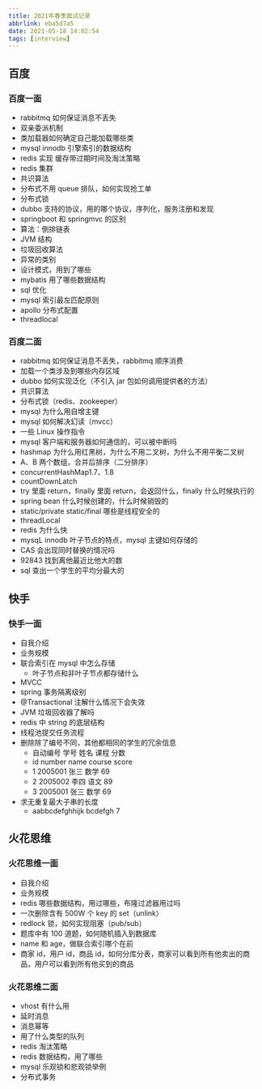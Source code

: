 ```yaml
---
title: 2021年春季面试记录
abbrlink: eba5d7a5
date: 2021-05-18 14:02:54
tags: [interview]
---
```


## 百度

### 百度一面

- rabbitmq 如何保证消息不丢失
- 双亲委派机制
- 类加载器如何确定自己能加载哪些类
- mysql innodb 引擎索引的数据结构
- redis 实现 缓存带过期时间及淘汰策略
- redis 集群
- 共识算法
- 分布式不用 queue 排队，如何实现抢工单
- 分布式锁
- dubbo 支持的协议，用的哪个协议，序列化，服务注册和发现
- springboot 和 springmvc 的区别
- 算法：倒排链表
- JVM 结构
- 垃圾回收算法
- 异常的类别
- 设计模式，用到了哪些
- mybatis 用了哪些数据结构
- sql 优化
- mysql 索引最左匹配原则
- apollo 分布式配置
- threadlocal

### 百度二面

- rabbitmq 如何保证消息不丢失，rabbitmq 顺序消费
- 加载一个类涉及到哪些内存区域
- dubbo 如何实现泛化（不引入 jar 包如何调用提供者的方法）
- 共识算法
- 分布式锁（redis、zookeeper）
- mysql 为什么用自增主键
- mysql 如何解决幻读（mvcc）
- 一些 Linux 操作指令
- mysql 客户端和服务器如何通信的，可以被中断吗
- hashmap 为什么用红黑树，为什么不用二叉树，为什么不用平衡二叉树
- A、B 两个数组，合并后排序（二分排序）
- concurrentHashMap1.7、1.8
- countDownLatch
- try 里面 return，finally 里面 return，会返回什么，finally 什么时候执行的
- spring bean 什么时候创建的，什么时候销毁的
- static/private static/final 哪些是线程安全的
- threadLocal
- redis 为什么快
- mysqL innodb 叶子节点的特点，mysql 主键如何存储的
- CAS 会出现同时替换的情况吗
- 92843 找到离他最近比他大的数
- sql 查出一个学生的平均分最大的

## 快手

### 快手一面

- 自我介绍
- 业务规模
- 联合索引在 mysql 中怎么存储
  - 叶子节点和非叶子节点都存储什么
- MVCC
- spring 事务隔离级别
- @Transactional 注解什么情况下会失效
- JVM 垃圾回收器了解吗
- redis 中 string 的底层结构
- 线程池提交任务流程
- 删除除了编号不同，其他都相同的学生的冗余信息
  - 自动编号 学号 姓名 课程 分数
  - id number name course score
  - 1 2005001 张三 数学 69
  - 2 2005002 李四 语文 89
  - 3 2005001 张三 数学 69
- 求无重复最大子串的长度
  - aabbcdefghhijk bcdefgh 7

## 火花思维

### 火花思维一面

- 自我介绍
- 业务规模
- redis 哪些数据结构，用过哪些，布隆过滤器用过吗
- 一次删除含有 500W 个 key 的 set（unlink）
- redlock 锁，如何实现阻塞（pub/sub）
- 题库中有 100 道题，如何随机插入到数据库
- name 和 age，做联合索引哪个在前
- 商家 id，用户 id，商品 id，如何分库分表，商家可以看到所有他卖出的商品，用户可以看到所有他买到的商品

### 火花思维二面

- vhost 有什么用
- 延时消息
- 消息幂等
- 用了什么类型的队列
- redis 淘汰策略
- redis 数据结构，用了哪些
- mysql 乐观锁和悲观锁举例
- 分布式事务
